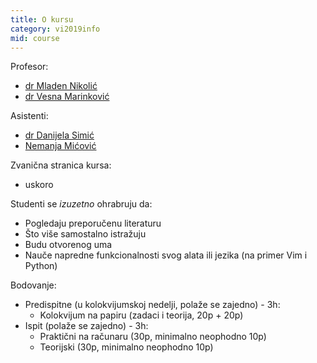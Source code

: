```yaml
---
title: O kursu
category: vi2019info
mid: course
---
```

Profesor:
- [dr Mladen Nikolić](http://poincare.matf.bg.ac.rs/~nikolic/)
- [dr Vesna Marinković](http://poincare.matf.bg.ac.rs/~vesnap/)

Asistenti:
- [dr Danijela Simić](http://poincare.matf.bg.ac.rs/~danijela/)
- [Nemanja Mićović](http://poincare.matf.bg.ac.rs/~nemanja_micovic)

Zvanična stranica kursa:
- uskoro

Studenti se *izuzetno* ohrabruju da:
- Pogledaju preporučenu literaturu
- Što više samostalno istražuju
- Budu otvorenog uma
- Nauče napredne funkcionalnosti svog alata ili jezika (na primer Vim i Python)

Bodovanje:
- Predispitne (u kolokvijumskoj nedelji, polaže se zajedno) - 3h:
    - Kolokvijum na papiru (zadaci i teorija, 20p + 20p)
- Ispit (polaže se zajedno) - 3h:
    - Praktični na računaru (30p, minimalno neophodno 10p)
    - Teorijski (30p, minimalno neophodno 10p)

